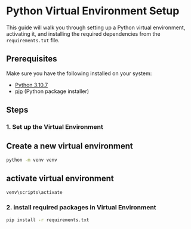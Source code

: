 # Python Virtual Environment Setup

This guide will walk you through setting up a Python virtual environment, activating it, and installing the required dependencies from the `requirements.txt` file.

## Prerequisites

Make sure you have the following installed on your system:

- [Python 3.10.7](https://www.python.org/downloads/)
- [pip](https://pip.pypa.io/en/stable/) (Python package installer)

## Steps

### 1. Set up the Virtual Environment

## Create a new virtual environment

```bash
python -m venv venv
```
## activate virtual environment

```bash
venv\scripts\activate
```

### 2. install required packages in Virtual Environment

```bash
pip install -r requirements.txt
```
